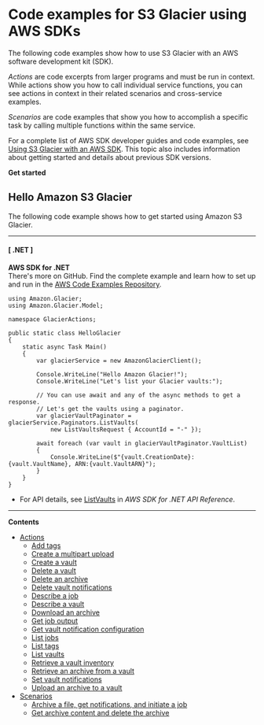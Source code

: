 # Code examples for S3 Glacier using AWS SDKs<a name="service_code_examples"></a>

The following code examples show how to use S3 Glacier with an AWS software development kit \(SDK\)\. 

*Actions* are code excerpts from larger programs and must be run in context\. While actions show you how to call individual service functions, you can see actions in context in their related scenarios and cross\-service examples\.

*Scenarios* are code examples that show you how to accomplish a specific task by calling multiple functions within the same service\.

For a complete list of AWS SDK developer guides and code examples, see [Using S3 Glacier with an AWS SDK](sdk-general-information-section.md)\. This topic also includes information about getting started and details about previous SDK versions\.

**Get started**

## Hello Amazon S3 Glacier<a name="example_glacier_Hello_section"></a>

The following code example shows how to get started using Amazon S3 Glacier\.

------
#### [ \.NET ]

**AWS SDK for \.NET**  
 There's more on GitHub\. Find the complete example and learn how to set up and run in the [AWS Code Examples Repository](https://github.com/awsdocs/aws-doc-sdk-examples/tree/main/dotnetv3/EventBridge#code-examples)\. 
  

```
using Amazon.Glacier;
using Amazon.Glacier.Model;

namespace GlacierActions;

public static class HelloGlacier
{
    static async Task Main()
    {
        var glacierService = new AmazonGlacierClient();

        Console.WriteLine("Hello Amazon Glacier!");
        Console.WriteLine("Let's list your Glacier vaults:");

        // You can use await and any of the async methods to get a response.
        // Let's get the vaults using a paginator.
        var glacierVaultPaginator = glacierService.Paginators.ListVaults(
            new ListVaultsRequest { AccountId = "-" });

        await foreach (var vault in glacierVaultPaginator.VaultList)
        {
            Console.WriteLine($"{vault.CreationDate}:{vault.VaultName}, ARN:{vault.VaultARN}");
        }
    }
}
```
+  For API details, see [ListVaults](https://docs.aws.amazon.com/goto/DotNetSDKV3/glacier-2012-06-01/ListVaults) in *AWS SDK for \.NET API Reference*\. 

------

**Contents**
+ [Actions](service_code_examples_actions.md)
  + [Add tags](example_glacier_AddTagsToVault_section.md)
  + [Create a multipart upload](example_glacier_UploadMultipartPart_section.md)
  + [Create a vault](example_glacier_CreateVault_section.md)
  + [Delete a vault](example_glacier_DeleteVault_section.md)
  + [Delete an archive](example_glacier_DeleteArchive_section.md)
  + [Delete vault notifications](example_glacier_DeleteVaultNotifications_section.md)
  + [Describe a job](example_glacier_DescribeJob_section.md)
  + [Describe a vault](example_glacier_DescribeVault_section.md)
  + [Download an archive](example_glacier_DownloadArchive_section.md)
  + [Get job output](example_glacier_GetJobOutput_section.md)
  + [Get vault notification configuration](example_glacier_GetVaultNotifications_section.md)
  + [List jobs](example_glacier_ListJobs_section.md)
  + [List tags](example_glacier_ListTagsForVault_section.md)
  + [List vaults](example_glacier_ListVaults_section.md)
  + [Retrieve a vault inventory](example_glacier_InitiateJob_InventoryRetrieval_section.md)
  + [Retrieve an archive from a vault](example_glacier_InitiateJob_ArchiveRetrieval_section.md)
  + [Set vault notifications](example_glacier_SetVaultNotifications_section.md)
  + [Upload an archive to a vault](example_glacier_UploadArchive_section.md)
+ [Scenarios](service_code_examples_scenarios.md)
  + [Archive a file, get notifications, and initiate a job](example_glacier_Usage_UploadNotifyInitiate_section.md)
  + [Get archive content and delete the archive](example_glacier_Usage_RetrieveDelete_section.md)